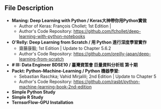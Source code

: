 ## File Description
* **Maning: Deep Learning with Python / Keras大神帶你用Python實做** 
  * Author of Keras: François Chollet; 1st Edition |
  * Author's Code Repository: https://github.com/fchollet/deep-learning-with-python-notebooks
* **O'Relly: Deep Learning from Scratch / 用 Python 進行深度學習實作** 
  * 齋藤康毅; 1st Edition | Update to Chapter 5.6.2
  * Author's Code Repository: https://github.com/oreilly-japan/deep-learning-from-scratch
* **# III: Data Engineer BDSE10 / 臺灣資策會 巨量資料分析班 第十期**
* **Packt: Python-Machine-Learning / Python 機器學習:** 
  * Sebastian Raschka; Vahid Mirjalili; 2nd Edition | Update to Chapter 5
  * Author's Code Repository: https://github.com/rasbt/python-machine-learning-book-2nd-edition
* **Simple Python Study**
* **Simple R Study**
* **TernsorFlow-GPU Installation**